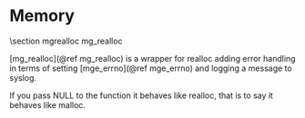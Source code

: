 Memory
======

\section mgrealloc mg_realloc

[mg_realloc](@ref mg_realloc) is a wrapper for realloc adding error handling in terms of setting [mge_errno](@ref mge_errno) and logging a message to syslog.

If you pass NULL to the function it behaves like realloc, that is to say it behaves like malloc.
